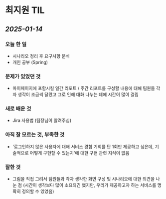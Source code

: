 # 최지원 TIL

## *2025-01-14*

### 오늘 한 일

- 시나리오 정리 후 요구사항 분석
- 개인 공부 (Spring)

### 문제가 있었던 것

- 마이페이지에 포함시킬 일간 리포트 / 주간 리포트를 구성할 내용에 대해 팀원들 각자 생각이 조금씩 달랐고 그로 인해 대화 나누는 데에 시간이 많이 걸림

### 새로 배운 것

- Jira 사용법 (팀장님이 알려주심)

### 아직 잘 모르는 것, 부족한 것

- '로그인하지 않은 사용자에 대해 서비스 경험 기회를 단 1회만 제공하고 싶은데, 기술적으로 어떻게 구현할 수 있는지'에 대한 구현 관련 지식이 없음

### 잘한 것
- 그림을 직접 그려서 팀원들과 각자 생각한 화면 구성 및 시나리오에 대한 의견을 나눈 점
  (시간이 생각보다 많이 소요되긴 했지만, 우리가 제공하고자 하는 서비스를 명확히 정의할 수 있었음)